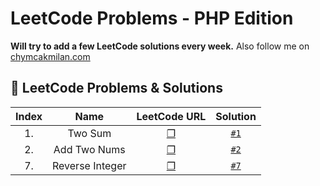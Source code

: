 # LeetCode Problems - PHP Edition
**Will try to add a few LeetCode solutions every week.** Also follow me on [chymcakmilan.com](https://chymcakmilan.com)

## 📝 LeetCode Problems & Solutions

| Index | Name | LeetCode URL | Solution |
| :---: |:----:|:------------:|:--------:|
| 1. | Two Sum | [❐](https://leetcode.com/problems/two-sum/) | [`#1`](../blob/master/README.md) |
| 2. | Add Two Nums | [❐](https://leetcode.com/problems/add-two-numbers/) | [`#2`](../blob/master/README.md) |
| 7. | Reverse Integer | [❐](https://leetcode.com/problems/reverse-integer/) | [`#7`](../blob/master/README.md) |
